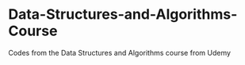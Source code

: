 # Data-Structures-and-Algorithms-Course
Codes from the Data Structures and Algorithms course from Udemy
